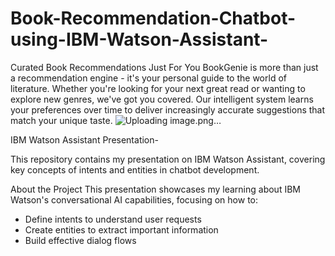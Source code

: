 # Book-Recommendation-Chatbot-using-IBM-Watson-Assistant-
Curated Book Recommendations Just For You
BookGenie is more than just a recommendation engine - it's your personal guide to the world of literature. Whether you're looking for your next great read or wanting to explore new genres, we've got you covered.
Our intelligent system learns your preferences over time to deliver increasingly accurate suggestions that match your unique taste.
![Uploading image.png…]()

IBM Watson Assistant Presentation-

This repository contains my presentation on IBM Watson Assistant, covering key concepts of intents and entities in chatbot development.

 About the Project
This presentation showcases my learning about IBM Watson's conversational AI capabilities, focusing on how to:
- Define intents to understand user requests
- Create entities to extract important information
- Build effective dialog flows
